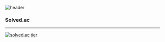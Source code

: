 ![header](https://capsule-render.vercel.app/api?type=slice&color=gradient&text=%20YoonjaeBaek%20%20&height=200&fontSize=100)

<!--
**whyjyj/whyjyj** is a ✨ _special_ ✨ repository because its `README.md` (this file) appears on your GitHub profile.

Here are some ideas to get you started:

- 🔭 I’m currently working on ...
- 🌱 I’m currently learning ...
- 👯 I’m looking to collaborate on ...
- 🤔 I’m looking for help with ...
- 💬 Ask me about ...
- 📫 How to reach me: ...
- 😄 Pronouns: ...
- ⚡ Fun fact: ...
-->

### Solved.ac
---
[![solved.ac tier](http://mazassumnida.wtf/api/v2/generate_badge?boj=mc3218)](https://solved.ac/mc3218)
